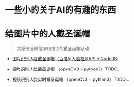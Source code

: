 # 一些小的关于AI的有趣的东西

# 给图片中的人戴圣诞帽

> 灵感来自微信`@微信官方`的戴圣诞帽活动

* [图片识别人脸戴圣诞帽（百度AI人脸检测API + NodeJS)](https://github.com/nodejs-viathink/ai/tree/master/christmas-hat)

* 图片识别人脸戴圣诞帽 （openCV3 + python3）TODO...

* 视频识别人脸实时戴圣诞帽 （openCV3 + python3）TODO...
